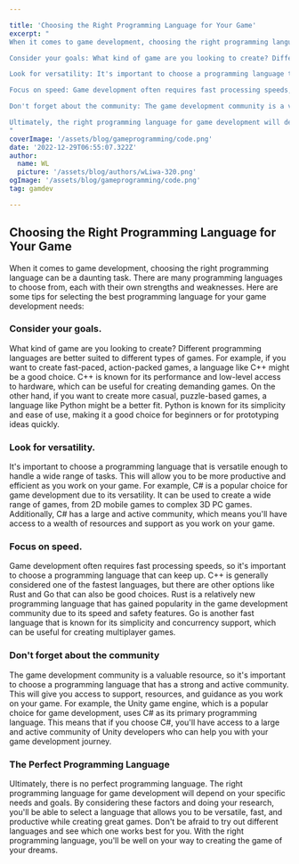 ```yaml
---

title: 'Choosing the Right Programming Language for Your Game'
excerpt: "
When it comes to game development, choosing the right programming language can be a daunting task. There are many programming languages to choose from, each with their own strengths and weaknesses. Here are some tips for selecting the best programming language for your game development needs:

Consider your goals: What kind of game are you looking to create? Different programming languages are better suited to different types of games. For example, if you want to create fast-paced, action-packed games, a language like C++ might be a good choice. C++ is known for its performance and low-level access to hardware, which can be useful for creating demanding games. On the other hand, if you want to create more casual, puzzle-based games, a language like Python might be a better fit. Python is known for its simplicity and ease of use, making it a good choice for beginners or for prototyping ideas quickly.

Look for versatility: It's important to choose a programming language that is versatile enough to handle a wide range of tasks. This will allow you to be more productive and efficient as you work on your game. For example, C# is a popular choice for game development due to its versatility. It can be used to create a wide range of games, from 2D mobile games to complex 3D PC games. Additionally, C# has a large and active community, which means you'll have access to a wealth of resources and support as you work on your game.

Focus on speed: Game development often requires fast processing speeds, so it's important to choose a programming language that can keep up. C++ is generally considered one of the fastest languages, but there are other options like Rust and Go that can also be good choices. Rust is a relatively new programming language that has gained popularity in the game development community due to its speed and safety features. Go is another fast language that is known for its simplicity and concurrency support, which can be useful for creating multiplayer games.

Don't forget about the community: The game development community is a valuable resource, so it's important to choose a programming language that has a strong and active community. This will give you access to support, resources, and guidance as you work on your game. For example, the Unity game engine, which is a popular choice for game development, uses C# as its primary programming language. This means that if you choose C#, you'll have access to a large and active community of Unity developers who can help you with your game development journey.

Ultimately, the right programming language for game development will depend on your specific needs and goals. By considering these factors and doing your research, you'll be able to select a language that allows you to be versatile, fast, and productive while creating great games. Don't be afraid to try out different languages and see which one works best for you. With the right programming language, you'll be well on your way to creating the game of your dreams.
"
coverImage: '/assets/blog/gameprogramming/code.png'
date: '2022-12-29T06:55:07.322Z'
author:
  name: WL
  picture: '/assets/blog/authors/wLiwa-320.png'
ogImage: '/assets/blog/gameprogramming/code.png'
tag: gamdev

---
```


## Choosing the Right Programming Language for Your Game

When it comes to game development, choosing the right programming language can be a daunting task. There are many programming languages to choose from, each with their own strengths and weaknesses. Here are some tips for selecting the best programming language for your game development needs:

### Consider your goals.

What kind of game are you looking to create? Different programming languages are better suited to different types of games. For example, if you want to create fast-paced, action-packed games, a language like C++ might be a good choice. C++ is known for its performance and low-level access to hardware, which can be useful for creating demanding games. On the other hand, if you want to create more casual, puzzle-based games, a language like Python might be a better fit. Python is known for its simplicity and ease of use, making it a good choice for beginners or for prototyping ideas quickly.

### Look for versatility. 

It's important to choose a programming language that is versatile enough to handle a wide range of tasks. This will allow you to be more productive and efficient as you work on your game. For example, C# is a popular choice for game development due to its versatility. It can be used to create a wide range of games, from 2D mobile games to complex 3D PC games. Additionally, C# has a large and active community, which means you'll have access to a wealth of resources and support as you work on your game.

### Focus on speed.

Game development often requires fast processing speeds, so it's important to choose a programming language that can keep up. C++ is generally considered one of the fastest languages, but there are other options like Rust and Go that can also be good choices. Rust is a relatively new programming language that has gained popularity in the game development community due to its speed and safety features. Go is another fast language that is known for its simplicity and concurrency support, which can be useful for creating multiplayer games.

### Don't forget about the community

The game development community is a valuable resource, so it's important to choose a programming language that has a strong and active community. This will give you access to support, resources, and guidance as you work on your game. For example, the Unity game engine, which is a popular choice for game development, uses C# as its primary programming language. This means that if you choose C#, you'll have access to a large and active community of Unity developers who can help you with your game development journey.


### The Perfect Programming Language

Ultimately, there is no perfect programming language. The right programming language for game development will depend on your specific needs and goals. By considering these factors and doing your research, you'll be able to select a language that allows you to be versatile, fast, and productive while creating great games. Don't be afraid to try out different languages and see which one works best for you. With the right programming language, you'll be well on your way to creating the game of your dreams.
